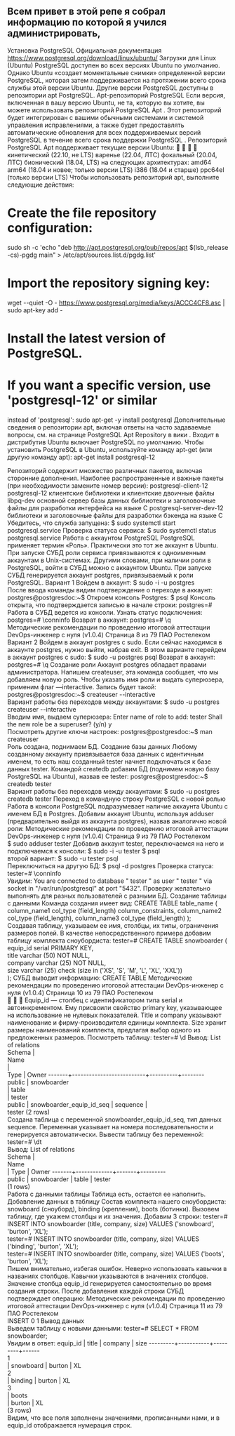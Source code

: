 ## Всем привет в этой репе я собрал информацию по которой я учился администрировать,

Установка PostgreSQL 
Официальная документация https://www.postgresql.org/download/linux/ubuntu/ 
Загрузки для Linux (Ubuntu) 
PostgreSQL доступен во всех версиях Ubuntu по умолчанию. Однако Ubuntu «создает 
моментальные снимки» определенной версии PostgreSQL, которая затем поддерживается 
на протяжении всего срока службы этой версии Ubuntu. Другие версии PostgreSQL 
доступны в репозитории apt PostgreSQL. 
Apt-репозиторий PostgreSQL 
Если версия, включенная в вашу версию Ubuntu, не та, которую вы хотите, вы можете 
использовать репозиторий PostgreSQL Apt . Этот репозиторий будет интегрирован с 
вашими обычными системами и системой управления исправлениями, а также будет 
предоставлять автоматические обновления для всех поддерживаемых версий PostgreSQL в 
течение всего срока поддержки PostgreSQL . 
Репозиторий PostgreSQL Apt поддерживает текущие версии Ubuntu: 
 
 
 
 
кинетический (22.10, не LTS) 
варенье (22.04, ЛТС) 
фокальный (20.04, ЛТС) 
бионический (18.04, LTS) 
на следующих архитектурах: 
amd64
arm64 (18.04 и новее; только версии LTS) 
i386 (18.04 и старше) 
ppc64el (только версии LTS) 
Чтобы использовать репозиторий apt, выполните следующие действия: 
# Create the file repository configuration: 
sudo sh -c 'echo "deb http://apt.postgresql.org/pub/repos/apt 
$(lsb_release -cs)-pgdg main" > /etc/apt/sources.list.d/pgdg.list' 
# Import the repository signing key: 
wget --quiet -O - https://www.postgresql.org/media/keys/ACCC4CF8.asc | 
sudo apt-key add - 
# Install the latest version of PostgreSQL. 
# If you want a specific version, use 'postgresql-12' or similar 
instead of 'postgresql': 
sudo apt-get -y install postgresql 
Дополнительные сведения о репозитории apt, включая ответы на часто задаваемые 
вопросы, см. на странице PostgreSQL Apt Repository в вики . 
Входит в дистрибутив 
Ubuntu включает PostgreSQL по умолчанию. Чтобы установить PostgreSQL в Ubuntu, 
используйте команду apt-get (или другую команду apt): 
apt-get install postgresql-12 
  
Репозиторий содержит множество различных пакетов, включая сторонние 
дополнения. Наиболее распространенные и важные пакеты (при необходимости замените номер версии): 
postgresql-client-12 
postgresql-12 
клиентские библиотеки и клиентские двоичные файлы 
libpq-dev 
основной сервер базы данных 
библиотеки и заголовочные файлы для разработки 
интерфейса на языке C 
postgresql-server-dev-12 
библиотеки и заголовочные файлы для разработки бэкенда 
на языке C 
Убедитесь, что служба запущена: 
$ sudo systemctl start postgresql.service 
Проверка статуса сервиса: 
$ sudo systemctl status postgresql.service 
Работа с аккаунтом PostgreSQL 
PostgreSQL применяет термин «Роль». Практически это тот же аккаунт в Ubuntu. При 
запуске СУБД роли сервиса привязываются к одноименным аккаунтам в Unix-системах. 
Другими словами, при наличии роли в PostgreSQL, войти в СУБД можно с аккаунтом 
Ubuntu. При запуске СУБД генерируется аккаунт postgres, привязываемый к роли 
PostgreSQL. 
Вариант 1 
Войдем в аккаунт: 
$ sudo -i -u postgres  
После ввода команды видим подтверждение о переходе в аккаунт: 
postgres@postgresdoc:~$ 
Откроем консоль Postgres: 
$ psql 
Консоль открыта, что подтверждается записью в начале строки: 
postgres=# 
Работа в СУБД ведется из консоли. 
Узнать статус подключения: 
postgres=# \conninfo 
Возврат в аккаунт: 
postgres=# \q  
Методические рекомендации по проведению итоговой аттестации DevOps-инженер с нуля (v1.0.4) 
Страница 8 из 79 
ПАО Ростелеком  
Вариант 2 
Войдем в аккаунт postgres с sudo. Если сейчас находимся в аккаунте postgres, нужно 
выйти, набрав exit. В этом варианте перейдем в аккаунт postgres с sudo: 
$ sudo -u postgres psql 
Возврат в аккаунт: 
postgres=# \q 
Создание роли 
Аккаунт postgres обладает правами администратора. Напишем createuser, эта команда 
сообщает, что мы добавляем новую роль. Чтобы указать имя роли и выдать суперюзера, 
применим флаг —interactive. 
Запись будет такой: 
postgres@postgresdoc:~$ createuser --interactive  
Вариант работы без переходов между аккаунтами: 
$ sudo -u postgres createuser --interactive  
Вводим имя, выдаем суперюзера: 
Enter name of role to add: tester 
Shall the new role be a superuser? (y/n) y  
Посмотреть другие ключи настроек: 
postgres@postgresdoc:~$ man createuser  
Роль создана, поднимаем БД. 
Создание базы данных 
Любому созданному аккаунту привязывается база данных с идентичным именем, то есть 
наш созданный tester начнет подключаться к базе данных tester. 
Командой createdb добавим БД (поднимем новую базу PostgreSQL на Ubuntu), назвав 
ее tester: 
postgres@postgresdoc:~$ createdb tester  
Вариант работы без переходов между аккаунтами: 
$ sudo -u postgres createdb tester 
Переход в командную строку PostgreSQL с новой ролью 
Работа в консоли PostgreSQL подразумевает наличие аккаунта Ubuntu с именем БД 
в Postgres. 
Добавим аккаунт Ubuntu, используя adduser (предварительно выйдя из аккаунта postgres), 
назвав аналогично новой роли: 
Методические рекомендации по проведению итоговой аттестации DevOps-инженер с нуля (v1.0.4) 
Страница 9 из 79 
ПАО Ростелеком  
$ sudo adduser tester 
Добавив аккаунт tester, переключаемся на него и подключаемся к консоли: 
$ sudo -i -u tester 
$ psql  
второй вариант: 
$ sudo -u tester psql  
Переключиться на другую БД: 
$ psql -d postgres 
Проверка статуса: 
tester=# \conninfo  
Увидим: 
You are connected to database " tester " as user " tester " via socket 
in "/var/run/postgresql" at port "5432". 
Проверку желательно выполнять для разных пользователей с разными БД. 
Создание таблицы с данными 
Команда создания имеет вид: 
CREATE TABLE table_name ( 
column_name1 col_type (field_length) column_constraints, 
column_name2 col_type (field_length), 
column_name3 col_type (field_length) 
);  
Создавая таблицу, указываем ее имя, столбцы, их типы, ограничения размеров полей. 
В качестве непосредственного примера добавим таблицу комплекта сноубордиста: 
tester=# CREATE TABLE snowboarder (  
equip_id serial PRIMARY KEY,  
title varchar (50) NOT NULL,  
company varchar (25) NOT NULL,  
size varchar (25) check (size in ('XS', 'S', 'M', 'L', 'XL', 
'XXL'))  
); 
СУБД выводит информацию: 
CREATE TABLE 
Методические рекомендации по проведению итоговой аттестации DevOps-инженер с нуля (v1.0.4) 
Страница 10 из 79 
ПАО Ростелеком  
 
 
 
Equip_id — столбец с идентификатором типа serial и автоинкрементом. Ему 
присвоили свойство primary key, указывающее на использование не нулевых 
показателей. 
Title и company указывают наименование и фирму-производителя единицы 
комплекта. 
Size хранит размеры наименований комплекта, предлагая выбор одного 
из предложенных размеров. 
Посмотреть таблицу: 
tester=# \d 
Вывод: 
List of relations  
Schema |          
Name            
|    
Type  | Owner  -------+--------------------------+----------+--------  
public | snowboarder              
| table    
| tester  
public | snowboarder_equip_id_seq | sequence |  
tester (2 rows)  
Создана таблица с переменной snowboarder_equip_id_seq, тип данных sequence. 
Переменная указывает на номера последовательности и генерируется автоматически. 
Вывести таблицу без переменной: 
tester=# \dt  
Вывод: 
List of relations  
Schema |     
Name    
| Type  | Owner  -------+-------------+-------+---------  
public | snowboarder | table | tester  
(1 rows)  
Работа с данными таблицы 
Таблица есть, остается ее наполнить. 
Добавление данных в таблицу 
Состав комплекта нашего сноубордиста: snowboard (сноуборд), binding (крепления), boots 
(ботинки). Вызовем таблицу, где укажем столбцы и их значения. Добавим 3 строки: 
tester=# INSERT INTO snowboarder (title, company, size) VALUES 
('snowboard', 'burton', 'XL');  
tester=# INSERT INTO snowboarder (title, company, size) VALUES 
('binding', 'burton', 'XL');  
tester=# INSERT INTO snowboarder (title, company, size) VALUES 
('boots', 'burton', 'XL');  
Пишем внимательно, избегая ошибок. Неверно использовать кавычки в названиях 
столбцов. Кавычки указываются в значениях столбцов. Значение столбца equip_id 
генерируется самостоятельно во время создания строки. 
После добавления каждой строки СУБД подтверждает операцию: 
Методические рекомендации по проведению итоговой аттестации DevOps-инженер с нуля (v1.0.4) 
Страница 11 из 79 
ПАО Ростелеком  
INSERT 0 1 
Вывод данных  
Выведем таблицу с новыми данными: 
tester=# SELECT * FROM snowboarder;  
Увидим в ответ: 
equip_id |   title   | company | size  ---------+-----------+---------+------  
1   
| snowboard | burton  | XL  
2   
| binding   | burton  | XL  
3   
| boots     
| burton  | XL  
(3 rows)  
Видим, что все поля заполнены значениями, прописанными нами, 
и в equip_id отображается нумерация строк. 
